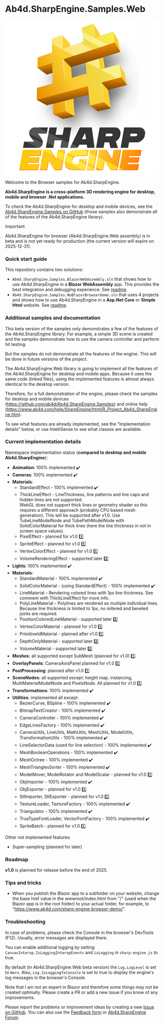 # Ab4d.SharpEngine.Samples.Web

![Ab4d.SharpEngine logo](doc/sharp-engine-logo.png)

Welcome to the Browser samples for Ab4d.SharpEngine.

**Ab4d.SharpEngine is a cross-platform 3D rendering engine for desktop, mobile and browser .Net applications.**

To check the Ab4d.SharpEngine for desktop and mobile devices, see the [Ab4d.SharpEngine.Samples on GitHub](https://github.com/ab4d/Ab4d.SharpEngine.Samples) (those samples also demonstrate all of the features of the Ab4d.SharpEngine library).

> [!IMPORTANT]
> Ab4d.SharpEngine for browser (Ab4d.SharpEngine.Web assembly) is in beta and is not yet ready for production (the current version will expire on 2025-12-31).

### Quick start guide

This repository contains two solutions:
- `Ab4d.SharpEngine.Samples.BlazorWebAssembly.sln` that shows how to use Ab4d.SharpEngine in a **Blazor WebAssembly** app. This provides the best integration and debugging experience. See [readme](Ab4d.SharpEngine.Samples.BlazorWebAssembly/README.md).
- `Ab4d.SharpEngine.Samples.NoBlazorBrowserDemo.sln` that uses 4 projects and shows how to use Ab4d.SharpEngine in a **Asp.Net Core** or **Simple Html** website. See [readme](Ab4d.SharpEngine.Samples.WebAssemblyDemo/README.md).

          
### Additional samples and documentation

This beta version of the samples only demonstrates a few of the features of the Ab4d.SharpEngine library.
For example, a simple 3D scene is created and the samples demonstrate how to use the camera controller and perform hit testing.

But the samples do not demonstrate all the features of the engine. This will be done in future versions of the project.

The Ab4d.SharpEngine.Web library is going to implement all the features of the Ab4d.SharpEngine for desktop and mobile apps.
Because it uses the same code (linked files), using the implemented features is almost always identical to the desktop version.

Therefore, for a full demonstration of the engine, please check the samples for desktop and mobile devices (https://github.com/ab4d/Ab4d.SharpEngine.Samples) and
online help (https://www.ab4d.com/help/SharpEngine/html/R_Project_Ab4d_SharpEngine.htm).

To see what features are already implemented, see the "Implementation details" below, or 
use IntelliSense to see what classes are available. 


### Current implementation details

Namespace implementation status (**compared to desktop and mobile Ab4d.SharpEngine**):
- **Animation**: 100% implemented :heavy_check_mark:
- **Cameras**: 100% implemented :heavy_check_mark:
- **Materials**:
    - StandardEffect - 100% implemented :heavy_check_mark:
    - ThickLineEffect - LineThickness, line patterns and line caps and hidden lines are not supported.   
      WebGL does not support thick lines or geometry shader so this requires a different approach (probably CPU based mesh generation). This will be supported after v1.0. Use TubeLineModelNode and TubePathModelNode with SolidColorMaterial for thick lines (here the line thickness in not in screen space values).
    - PixelEffect - planned for v1.0 :one:
    - SpriteEffect - planned for v1.0 :one:
    - VertexColorEffect - planned for v1.0 :one:
    - VolumeRenderingEffect - supported later :two:
- **Lights**: 100% implemented :heavy_check_mark:
- **Materials**: 
    - StandardMaterial - 100% implemented :heavy_check_mark:
    - SolidColorMaterial - (using StandardEffect) - 100% implemented :heavy_check_mark:
    - LineMaterial - Rendering colored lines with 1px line thickness. See comment with ThickLineEffect for more info.
    - PolyLineMaterial - Polylines are rendered as multiple individual lines. Because line thickness is limited to 1px, no mitered and beveled joints are required.
    - PositionColoredLineMaterial - supported later :two:
    - VertexColorMaterial - planned for v1.0 :one:
    - PrimitiveIdMaterial - planned after v1.0 :one:
    - DepthOnlyMaterial - supported later :two:
    - VolumeMaterial - supported later :two:
- **Meshes**: all supported except SubMesh (planned for v1.0) :one:
- **OverlayPanels**: CameraAxisPanel planned for v1.0 :one:
- **PostProcessing**: planned after v1.0 :one:
- **SceneNodes**: all supported except: height map, instancing, MultiMaterialModelNode and PixelsNode. All planned for v1.0 :one:
- **Transformations**: 100% implemented :heavy_check_mark:
- **Utilities**: implemented all except:
    - BezierCurve, BSpline - 100% implemented :heavy_check_mark:
    - BitmapTextCreator - 100% implemented :heavy_check_mark:
    - CameraController - 100% implemented :heavy_check_mark:
    - EdgeLinesFactory - 100% implemented :heavy_check_mark:
    - CameraUtils, LineUtils, MathUtils, MeshUtils, ModelUtils, TransformationUtils - 100% implemented :heavy_check_mark:
    - LineSelectorData (used for line selection) - 100% implemented :heavy_check_mark:
    - MeshBooleanOperations - 100% implemented :heavy_check_mark:
    - MeshOctree - 100% implemented :heavy_check_mark:
    - MeshTrianglesSorter - 100% implemented :heavy_check_mark:
    - ModelMover, ModelRotator and ModelScalar - planned for v1.0 :one:
    - ObjImporter - 100% implemented :heavy_check_mark:
    - ObjExporter - planned for v1.0 :one:
    - StlImporter, StlExporter - planned for v1.0 :one:
    - TextureLoader, TextureFactory - 100% implemented :heavy_check_mark:
    - Triangulator - 100% implemented :heavy_check_mark:
    - TrueTypeFontLoader, VectorFontFactory - 100% implemented :heavy_check_mark:
    - SpriteBatch - planned for v1.0 :one:
   
Other not implemented features:
- Super-sampling (planned for later)


### Roadmap 

**v1.0** is planned for release before the end of 2025.

 
 ### Tips and tricks

 - When you publish the Blazor app to a subfolder on your website, change the base href value in the wwwroot/index.html
   from "/" (used when the Blazor app is in the root folder) to your actual folder, for example, to "https://www.ab4d.com/sharp-engine-browser-demo/".


### Troubleshooting

In case of problems, please check the Console in the browser's DevTools (F12). Usually, error messages are displayed there.

You can enable additional logging by setting `CanvasInterop.IsLoggingInteropEvents` and `isLogging` in `sharp-engine.js` to true.

By default (in Ab4d.SharpEngine.Web beta version) the `Log.LogLevel` is set to `Warn`. Also, `Log.IsLoggingToConsole` is set to true to display the engine's log messages in the browser's Console.

Note that I am not an expert in Blazor and therefore some things may not be created optimally. Please create a PR or add a new issue if you know of any improvements.

Please report the problems or improvement ideas by creating a new [Issue on GitHub](https://github.com/ab4d/Ab4d.SharpEngine.Samples.Web/issues). You can also use the [Feedback form](https://www.ab4d.com/Feedback.aspx) or [Ab4d.SharpEngine Forum](https://forum.ab4d.com/forumdisplay.php?fid=12).
